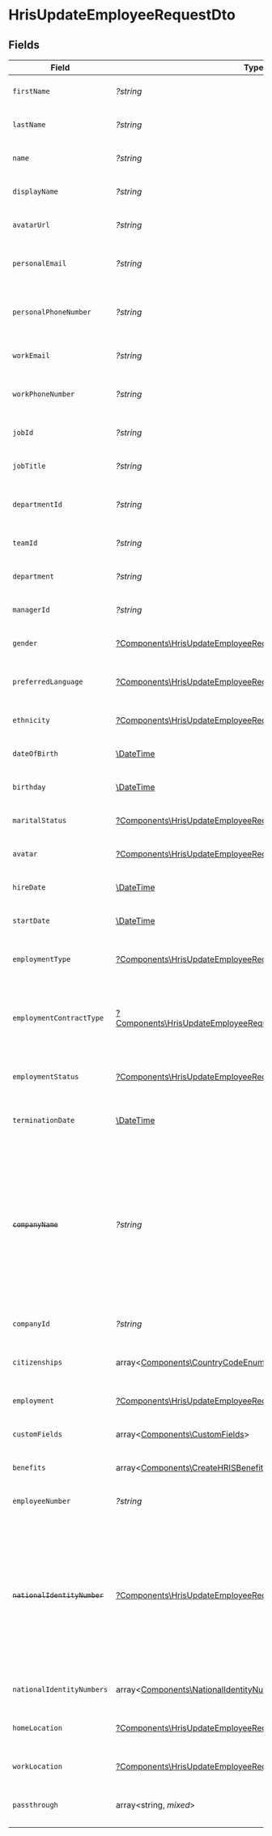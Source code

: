 # HrisUpdateEmployeeRequestDto


## Fields

| Field                                                                                                                                                 | Type                                                                                                                                                  | Required                                                                                                                                              | Description                                                                                                                                           | Example                                                                                                                                               |
| ----------------------------------------------------------------------------------------------------------------------------------------------------- | ----------------------------------------------------------------------------------------------------------------------------------------------------- | ----------------------------------------------------------------------------------------------------------------------------------------------------- | ----------------------------------------------------------------------------------------------------------------------------------------------------- | ----------------------------------------------------------------------------------------------------------------------------------------------------- |
| `firstName`                                                                                                                                           | *?string*                                                                                                                                             | :heavy_minus_sign:                                                                                                                                    | The employee first name                                                                                                                               | Issac                                                                                                                                                 |
| `lastName`                                                                                                                                            | *?string*                                                                                                                                             | :heavy_minus_sign:                                                                                                                                    | The employee last name                                                                                                                                | Newton                                                                                                                                                |
| `name`                                                                                                                                                | *?string*                                                                                                                                             | :heavy_minus_sign:                                                                                                                                    | The employee name                                                                                                                                     | Issac Newton                                                                                                                                          |
| `displayName`                                                                                                                                         | *?string*                                                                                                                                             | :heavy_minus_sign:                                                                                                                                    | The employee display name                                                                                                                             | Sir Issac Newton                                                                                                                                      |
| `avatarUrl`                                                                                                                                           | *?string*                                                                                                                                             | :heavy_minus_sign:                                                                                                                                    | The employee avatar Url                                                                                                                               | https://example.com/avatar.png                                                                                                                        |
| `personalEmail`                                                                                                                                       | *?string*                                                                                                                                             | :heavy_minus_sign:                                                                                                                                    | The employee personal email                                                                                                                           | isaac.newton@example.com                                                                                                                              |
| `personalPhoneNumber`                                                                                                                                 | *?string*                                                                                                                                             | :heavy_minus_sign:                                                                                                                                    | The employee personal phone number                                                                                                                    | +1234567890                                                                                                                                           |
| `workEmail`                                                                                                                                           | *?string*                                                                                                                                             | :heavy_minus_sign:                                                                                                                                    | The employee work email                                                                                                                               | newton@example.com                                                                                                                                    |
| `workPhoneNumber`                                                                                                                                     | *?string*                                                                                                                                             | :heavy_minus_sign:                                                                                                                                    | The employee work phone number                                                                                                                        | +1234567890                                                                                                                                           |
| `jobId`                                                                                                                                               | *?string*                                                                                                                                             | :heavy_minus_sign:                                                                                                                                    | The employee job id                                                                                                                                   | R-6789                                                                                                                                                |
| `jobTitle`                                                                                                                                            | *?string*                                                                                                                                             | :heavy_minus_sign:                                                                                                                                    | The employee job title                                                                                                                                | Physicist                                                                                                                                             |
| `departmentId`                                                                                                                                        | *?string*                                                                                                                                             | :heavy_minus_sign:                                                                                                                                    | The employee department id                                                                                                                            | 3093                                                                                                                                                  |
| `teamId`                                                                                                                                              | *?string*                                                                                                                                             | :heavy_minus_sign:                                                                                                                                    | The employee team id                                                                                                                                  | 2913                                                                                                                                                  |
| `department`                                                                                                                                          | *?string*                                                                                                                                             | :heavy_minus_sign:                                                                                                                                    | The employee department                                                                                                                               | Physics                                                                                                                                               |
| `managerId`                                                                                                                                           | *?string*                                                                                                                                             | :heavy_minus_sign:                                                                                                                                    | The employee manager ID                                                                                                                               | 67890                                                                                                                                                 |
| `gender`                                                                                                                                              | [?Components\HrisUpdateEmployeeRequestDtoGender](../../Models/Components/HrisUpdateEmployeeRequestDtoGender.md)                                       | :heavy_minus_sign:                                                                                                                                    | The employee gender                                                                                                                                   | male                                                                                                                                                  |
| `preferredLanguage`                                                                                                                                   | [?Components\HrisUpdateEmployeeRequestDtoPreferredLanguage](../../Models/Components/HrisUpdateEmployeeRequestDtoPreferredLanguage.md)                 | :heavy_minus_sign:                                                                                                                                    | The employee preferred language                                                                                                                       | en_US                                                                                                                                                 |
| `ethnicity`                                                                                                                                           | [?Components\HrisUpdateEmployeeRequestDtoEthnicity](../../Models/Components/HrisUpdateEmployeeRequestDtoEthnicity.md)                                 | :heavy_minus_sign:                                                                                                                                    | The employee ethnicity                                                                                                                                | white                                                                                                                                                 |
| `dateOfBirth`                                                                                                                                         | [\DateTime](https://www.php.net/manual/en/class.datetime.php)                                                                                         | :heavy_minus_sign:                                                                                                                                    | The employee date_of_birth                                                                                                                            | 1990-01-01T00:00.000Z                                                                                                                                 |
| `birthday`                                                                                                                                            | [\DateTime](https://www.php.net/manual/en/class.datetime.php)                                                                                         | :heavy_minus_sign:                                                                                                                                    | The employee birthday                                                                                                                                 | 2021-01-01T00:00:00Z                                                                                                                                  |
| `maritalStatus`                                                                                                                                       | [?Components\HrisUpdateEmployeeRequestDtoMaritalStatus](../../Models/Components/HrisUpdateEmployeeRequestDtoMaritalStatus.md)                         | :heavy_minus_sign:                                                                                                                                    | The employee marital status                                                                                                                           | single                                                                                                                                                |
| `avatar`                                                                                                                                              | [?Components\HrisUpdateEmployeeRequestDtoAvatar](../../Models/Components/HrisUpdateEmployeeRequestDtoAvatar.md)                                       | :heavy_minus_sign:                                                                                                                                    | The employee avatar                                                                                                                                   | https://example.com/avatar.png                                                                                                                        |
| `hireDate`                                                                                                                                            | [\DateTime](https://www.php.net/manual/en/class.datetime.php)                                                                                         | :heavy_minus_sign:                                                                                                                                    | The employee hire date                                                                                                                                | 2021-01-01T00:00.000Z                                                                                                                                 |
| `startDate`                                                                                                                                           | [\DateTime](https://www.php.net/manual/en/class.datetime.php)                                                                                         | :heavy_minus_sign:                                                                                                                                    | The employee start date                                                                                                                               | 2021-01-01T00:00.000Z                                                                                                                                 |
| `employmentType`                                                                                                                                      | [?Components\HrisUpdateEmployeeRequestDtoEmploymentType](../../Models/Components/HrisUpdateEmployeeRequestDtoEmploymentType.md)                       | :heavy_minus_sign:                                                                                                                                    | The employee employment type                                                                                                                          | full_time                                                                                                                                             |
| `employmentContractType`                                                                                                                              | [?Components\HrisUpdateEmployeeRequestDtoEmploymentContractType](../../Models/Components/HrisUpdateEmployeeRequestDtoEmploymentContractType.md)       | :heavy_minus_sign:                                                                                                                                    | The employment work schedule type (e.g., full-time, part-time)                                                                                        | full_time                                                                                                                                             |
| `employmentStatus`                                                                                                                                    | [?Components\HrisUpdateEmployeeRequestDtoEmploymentStatus](../../Models/Components/HrisUpdateEmployeeRequestDtoEmploymentStatus.md)                   | :heavy_minus_sign:                                                                                                                                    | The employee employment status                                                                                                                        | active                                                                                                                                                |
| `terminationDate`                                                                                                                                     | [\DateTime](https://www.php.net/manual/en/class.datetime.php)                                                                                         | :heavy_minus_sign:                                                                                                                                    | The employee termination date                                                                                                                         | 2021-01-01T00:00:00Z                                                                                                                                  |
| ~~`companyName`~~                                                                                                                                     | *?string*                                                                                                                                             | :heavy_minus_sign:                                                                                                                                    | : warning: ** DEPRECATED **: This will be removed in a future release, please migrate away from it as soon as possible.<br/><br/>The employee company name | Example Corp                                                                                                                                          |
| `companyId`                                                                                                                                           | *?string*                                                                                                                                             | :heavy_minus_sign:                                                                                                                                    | The employee company id                                                                                                                               | 1234567890                                                                                                                                            |
| `citizenships`                                                                                                                                        | array<[Components\CountryCodeEnum](../../Models/Components/CountryCodeEnum.md)>                                                                       | :heavy_minus_sign:                                                                                                                                    | The citizenships of the Employee                                                                                                                      |                                                                                                                                                       |
| `employment`                                                                                                                                          | [?Components\HrisUpdateEmployeeRequestDtoEmployment](../../Models/Components/HrisUpdateEmployeeRequestDtoEmployment.md)                               | :heavy_minus_sign:                                                                                                                                    | The employee employment                                                                                                                               |                                                                                                                                                       |
| `customFields`                                                                                                                                        | array<[Components\CustomFields](../../Models/Components/CustomFields.md)>                                                                             | :heavy_minus_sign:                                                                                                                                    | The employee custom fields                                                                                                                            |                                                                                                                                                       |
| `benefits`                                                                                                                                            | array<[Components\CreateHRISBenefit](../../Models/Components/CreateHRISBenefit.md)>                                                                   | :heavy_minus_sign:                                                                                                                                    | Current benefits of the employee                                                                                                                      |                                                                                                                                                       |
| `employeeNumber`                                                                                                                                      | *?string*                                                                                                                                             | :heavy_minus_sign:                                                                                                                                    | The assigned employee number                                                                                                                          | 125                                                                                                                                                   |
| ~~`nationalIdentityNumber`~~                                                                                                                          | [?Components\HrisUpdateEmployeeRequestDtoNationalIdentityNumber](../../Models/Components/HrisUpdateEmployeeRequestDtoNationalIdentityNumber.md)       | :heavy_minus_sign:                                                                                                                                    | : warning: ** DEPRECATED **: This will be removed in a future release, please migrate away from it as soon as possible.<br/><br/>The national identity number |                                                                                                                                                       |
| `nationalIdentityNumbers`                                                                                                                             | array<[Components\NationalIdentityNumberApiModel](../../Models/Components/NationalIdentityNumberApiModel.md)>                                         | :heavy_minus_sign:                                                                                                                                    | The national identity numbers                                                                                                                         |                                                                                                                                                       |
| `homeLocation`                                                                                                                                        | [?Components\HrisUpdateEmployeeRequestDtoHomeLocation](../../Models/Components/HrisUpdateEmployeeRequestDtoHomeLocation.md)                           | :heavy_minus_sign:                                                                                                                                    | The employee home location                                                                                                                            |                                                                                                                                                       |
| `workLocation`                                                                                                                                        | [?Components\HrisUpdateEmployeeRequestDtoWorkLocation](../../Models/Components/HrisUpdateEmployeeRequestDtoWorkLocation.md)                           | :heavy_minus_sign:                                                                                                                                    | The employee work location                                                                                                                            |                                                                                                                                                       |
| `passthrough`                                                                                                                                         | array<string, *mixed*>                                                                                                                                | :heavy_minus_sign:                                                                                                                                    | Value to pass through to the provider                                                                                                                 | {<br/>"other_known_names": "John Doe"<br/>}                                                                                                           |